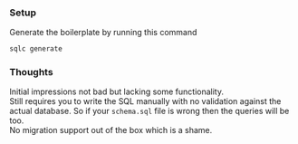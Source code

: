 ### Setup

Generate the boilerplate by running this command

```bash
sqlc generate
```

### Thoughts

Initial impressions not bad but lacking some functionality.\
Still requires you to write the SQL manually with no validation against the actual database. So if your `schema.sql` file is wrong then the queries will be too.\
No migration support out of the box which is a shame.
